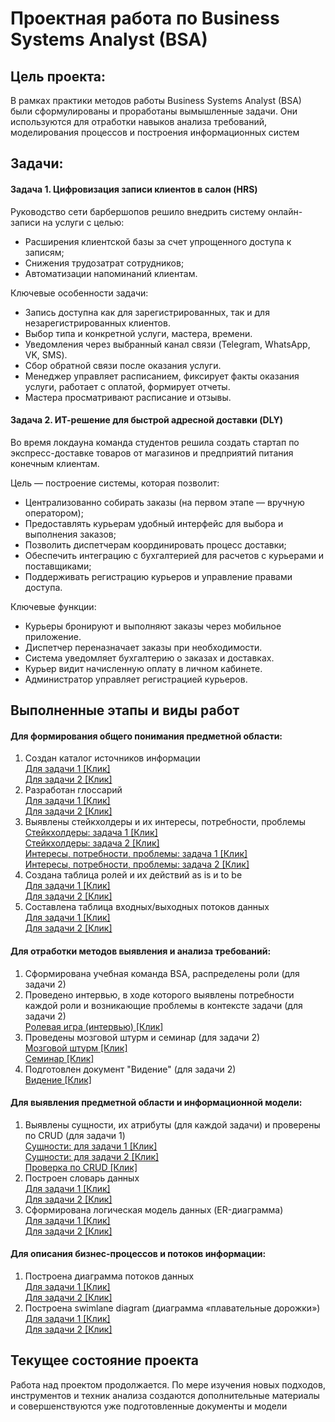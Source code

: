 # Проектная работа по Business Systems Analyst (BSA)


## Цель проекта:

В рамках практики методов работы Business Systems Analyst (BSA) были сформулированы и проработаны вымышленные задачи. Они используются для отработки навыков анализа требований, моделирования процессов и построения информационных систем


## Задачи:

#### Задача 1. Цифровизация записи клиентов в салон (HRS)

Руководство сети барбершопов решило внедрить систему онлайн-записи на услуги с целью:

* Расширения клиентской базы за счет упрощенного доступа к записям;
* Снижения трудозатрат сотрудников;
* Автоматизации напоминаний клиентам.

Ключевые особенности задачи:

* Запись доступна как для зарегистрированных, так и для незарегистрированных клиентов.
* Выбор типа и конкретной услуги, мастера, времени.
* Уведомления через выбранный канал связи (Telegram, WhatsApp, VK, SMS).
* Сбор обратной связи после оказания услуги.
* Менеджер управляет расписанием, фиксирует факты оказания услуги, работает с оплатой, формирует отчеты.
* Мастера просматривают расписание и отзывы.

#### Задача 2. ИТ-решение для быстрой адресной доставки (DLY)

Во время локдауна команда студентов решила создать стартап по экспресс-доставке товаров от магазинов и предприятий питания конечным клиентам.

Цель — построение системы, которая позволит:

* Централизованно собирать заказы (на первом этапе — вручную оператором);
* Предоставлять курьерам удобный интерфейс для выбора и выполнения заказов;
* Позволить диспетчерам координировать процесс доставки;
* Обеспечить интеграцию с бухгалтерией для расчетов с курьерами и поставщиками;
* Поддерживать регистрацию курьеров и управление правами доступа.

Ключевые функции:

* Курьеры бронируют и выполняют заказы через мобильное приложение.
* Диспетчер переназначает заказы при необходимости.
* Система уведомляет бухгалтерию о заказах и доставках.
* Курьер видит начисленную оплату в личном кабинете.
* Администратор управляет регистрацией курьеров.


## Выполненные этапы и виды работ

#### Для формирования общего понимания предметной области:

1. Создан каталог источников информации <br>
   [Для задачи 1 [Клик]](./xlsx/HRS_infosources.xlsx) <br>
   [Для задачи 2 [Клик]](./xlsx/DLY_infosources.xlsx)
3. Разработан глоссарий <br>
   [Для задачи 1 [Клик]](./xlsx/HRS_glossary.xlsx) <br>
   [Для задачи 2 [Клик]](./xlsx/DLY_glossary.xlsx)
4. Выявлены стейкхолдеры и их интересы, потребности, проблемы <br>
   [Стейкхолдеры: задача 1 [Клик]](./xlsx/HRS_stakeholders.xlsx) <br>
   [Стейкхолдеры: задача 2 [Клик]](./xlsx/DLY_stakeholders.xlsx) <br>
   [Интересы, потребности, проблемы: задача 1 [Клик]](./xlsx/HRS_needs.xlsx) <br>
   [Интересы, потребности, проблемы: задача 2 [Клик]](./xlsx/DLY_needs.xlsx)
5. Создана таблица ролей и их действий as is и to be <br>
   [Для задачи 1 [Клик]](./xlsx/HRS_asis_tobe.xlsx) <br>
   [Для задачи 2 [Клик]](./xlsx/DLY_asis_tobe.xlsx)
6. Составлена таблица входных/выходных потоков данных <br>
   [Для задачи 1 [Клик]](./xlsx/HRS_streams.xlsx) <br>
   [Для задачи 2 [Клик]](./xlsx/DLY_streams.xlsx)

#### Для отработки методов выявления и анализа требований:

1. Сформирована учебная команда BSA, распределены роли (для задачи 2)
2. Проведено интервью, в ходе которого выявлены потребности каждой роли и возникающие проблемы в контексте задачи (для задачи 2) <br>
   [Ролевая игра (интервью) [Клик]](./docx/DLY_rolegame.docx)
3. Проведены мозговой штурм и семинар (для задачи 2) <br>
   [Мозговой штурм [Клик]](./docx/DLY_brainstorming.docx) <br>
   [Семинар [Клик]](./docx/DLY_seminar.docx)
4. Подготовлен документ "Видение" (для задачи 2) <br>
   [Видение [Клик]](./docx/DLY_vision.docx)

#### Для выявления предметной области и информационной модели:

1. Выявлены сущности, их атрибуты (для каждой задачи) и проверены по CRUD (для задачи 1) <br>
   [Сущности: для задачи 1 [Клик]](./xlsx/HRS_entity.xlsx) <br>
   [Сущности: для задачи 2 [Клик]](./xlsx/DLY_entity.xlsx) <br>
   [Проверка по CRUD [Клик]](./xlsx/HRS_crud.xlsx)
2. Построен словарь данных <br>
   [Для задачи 1 [Клик]](./xlsx/HRS_dict.xlsx) <br>
   [Для задачи 2 [Клик]](./xlsx/DLY_dict.xlsx)
3. Сформирована логическая модель данных (ER-диаграмма) <br>
   [Для задачи 1 [Клик]](./png/HRS_model.png) <br>
   [Для задачи 2 [Клик]](./png/DLY_model.png)

#### Для описания бизнес-процессов и потоков информации:

1. Построена диаграмма потоков данных <br>
   [Для задачи 1 [Клик]](./png/HRS_dfd.png) <br>
   [Для задачи 2 [Клик]](./png/DLY_dfd.png)
2. Построена swimlane diagram (диаграмма «плавательные дорожки») <br>
   [Для задачи 1 [Клик]](./png/HRS_swd.png) <br>
   [Для задачи 2 [Клик]](./png/DLY_swd.png)

## Текущее состояние проекта

Работа над проектом продолжается. По мере изучения новых подходов, инструментов и техник анализа создаются дополнительные материалы и совершенствуются уже подготовленные документы и модели
